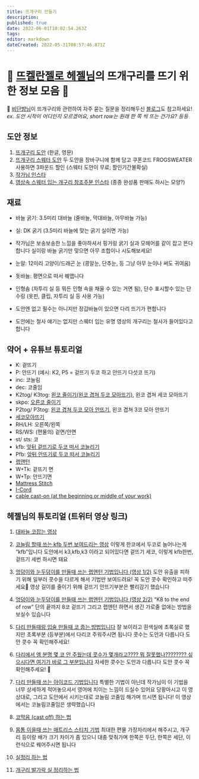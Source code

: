 ```yaml
---
title: 뜨개구리 만들기
description: 
published: true
date: 2022-06-01T10:02:54.263Z
tags: 
editor: markdown
dateCreated: 2022-05-31T08:57:46.871Z
---
```


# 🐸 [뜨켈란젤로 헤젤님](https://twitter.com/hazel_sticks)의 뜨개구리를 뜨기 위한 정보 모음 🐸

🐍 [비단뱜님](https://twitter.com/bidanbyam)이 뜨개구리와 관련하여 자주 묻는 질문을 정리해두신 [블로그](https://bidanbyam.tistory.com/5)도 참고하세요!
*ex. 도안 시작이 어디인지 모르겠어요, short row는 원래 한 쪽 씩 뜨는 건가요? 등등*
 
## 도안 정보
1. [뜨개구리 도안](https://ravel.me/frog-48) (한글, 영문)
2. [뜨개구리 스웨터 도안](https://ravel.me/ratty)
두 도안을 장바구니에 함께 담고 쿠폰코드 FROGSWEATER 사용하면 3파운드 할인 (스웨터 도안이 무료; 할인기간불확실)
3. [작가님 인스타](https://instagram.com/dotpebbles_knits/)
4. [영상속 스웨터 입는 개구리 창조주분 인스타](https://instagram.com/indiarosecrawford/) (종종 완성품 판매도 하시는 모양?)


## 재료 
- 바늘 굵기: 3.5미리 대바늘 (줄바늘, 막대바늘, 아무바늘 가능)
- 실: DK 굵기 (3.5미리 바늘에 맞는 굵기 실이면 가능)
- 작가님은 보송보송한 느낌을 좋아하셔서 핑거링 굵기 실과 모헤어를 같이 잡고 뜬다 합니다
실이랑 바늘 굵기만 맞으면 아무 조합이나 시도해보세요!

- 눈알: 12미리 고양이/드래곤 눈 (콩알눈, 단추눈, 등 그냥 아무 눈이나 써도 귀여움)
- 돗바늘: 평면으로 떠서 꿰맵니다
- 인형솜 (자투리 실 등 뭐든 인형 속을 채울 수 있는 거면 됨), 단수 표시할수 있는 단수링 (옷핀, 클립, 자투리 실 등 사용 가능)

- 도안엔 없고 필수는 아니지만 장갑바늘이 있으면 다리 뜨기가 편합니다 
- 도안에는 철사 얘기는 없지만 스웨터 입는 유명 영상의 개구리는 철사가 들어있다고 합니다

## 약어 + 유튜브 튜토리얼
- K: 겉뜨기
- P: 안뜨기
(예시: K2, P5 = 겉뜨기 두코 하고 안뜨기 다섯코 뜨기)
- inc: 코늘림
- dec: 코줄임
- K2tog/ K3tog: [왼코 줄이기(왼코 겹쳐 두코 모아뜨기)](https://youtu.be/10Ko-GJ8Vbk), 왼코 겹쳐 세코 모아뜨기 
- skpo: [오른코 줄이기](https://t.co/NHcQ0w5eiC)
- P2tog/ P3tog: [왼코 겹쳐 두코 모아 안뜨기](https://youtu.be/Y3g6UoxnLmQ?t=32), 왼코 겹쳐 3코 모아 안뜨기
- [세코모아뜨기](https://t.co/vFMuEa6SIf)
- RH/LH:  오른쪽/왼쪽
- RS/WS: (편물의) 겉면/안면
- st/ sts: 코
- kfb: [앞뒤 겉뜨기로 두코 떠서 코늘리기](https://youtu.be/tmOymzswPZA)
- Pfb: [앞뒤 안뜨기로 두코 떠서 코늘리기](https://youtu.be/T8ERr2spXPA)
- [랩앤턴](https://youtu.be/3U5fgyBcPPM) 
- W+Tk: 겉뜨기 면
- W+Tp: 안뜨기면
- [Mattress Stitch](https://t.co/1qfYtZOIjW)
- [I-Cord](https://youtu.be/700AG7Kvbhc)
- [cable cast-on (at the beginning or middle of your work)](https://t.co/ICConNeEj9) 

## 헤젤님의 튜토리얼 (트위터 영상 링크)
1. [대바늘 코잡는 영상](https://twitter.com/hazel_sticks/status/1531181679758479360?s=20&t=aAHyi-16_N_xY6tH8Gbh9w)

2. [코늘림 할때 쓰는 kfb 두번 보여드리는 영상](https://twitter.com/hazel_sticks/status/1531185643065380865?s=20&t=aAHyi-16_N_xY6tH8Gbh9w)
이렇게 한코에서 두코로 늘어나는게 “kfb”입니다
도안에서 k3,kfb,k3 이라고 되어있다면 겉뜨기 세코, 이렇게 kfb한번, 겉뜨기 세번 하시면 돼요


3. [엉덩이와 눈두덩이를 만들때 쓰는 랩앤턴 기법입니다 (영상 1/2)](https://twitter.com/hazel_sticks/status/1531196713179811840?s=20&t=aAHyi-16_N_xY6tH8Gbh9w)
도안 유출을 피하기 위해 일부러 콧수을 다르게 해서 기법만 보여드려요! 꼭 도안 콧수 확인하고 떠주세요🐸
영상 길이를 줄이기 위해 겉뜨기 안뜨기부분은 빨리감기 했습니다


4. [엉덩이와 눈두덩이를 만들때 쓰는 랩앤턴 기법입니다 (영상 2/2)](https://twitter.com/hazel_sticks/status/1531197448567279617?s=20&t=aAHyi-16_N_xY6tH8Gbh9w)
“K8 to the end of row”
단의 끝까지 8코 겉뜨기
그리고 랩앤턴 하면서 생긴 가로줄 없애는 방법을 보실수 있습니다


5. [다리 만들때랑 입술 만들때 코 줍는 방법입니다](https://twitter.com/hazel_sticks/status/1531212230032752641?s=20&t=aAHyi-16_N_xY6tH8Gbh9w)
잘 보이라고 흰색실에 초록실로 했지만 초록부분 (등부분)에서 다리코 주워주시면 됩니다
콧수는 도안과 다릅니다 도안 콧수 꼭 확인해주세요!


6. [다리에서 엥 분명 몇 코 안 주웠는데 콧수가 몇개라고???? 뭐 잘못했나???????? 싶으시다면 여기가 바로 그 부분입니다](https://twitter.com/hazel_sticks/status/1531212736717283328?s=20&t=aAHyi-16_N_xY6tH8Gbh9w)
자세한 콧수는 도안과 다릅니다 도안 콧수 꼭 확인해주세요! 🐸


7. [다리 만들때 쓰는 아이코드 기법입니다](https://twitter.com/hazel_sticks/status/1531217121111318528?s=20&t=aAHyi-16_N_xY6tH8Gbh9w)
특별한 기법이 아닌데 작가님이 이 기법을 너무 상세하게 적어놓으셔서 영어에 치이는 느낌이 드실수 있어요
당황마시고 이 영상대로, 그리고 도안에서 시키는대로 코늘림 코줄임 해가며 뜨시면 됩니다!
이 영상에서는 코늘림코줄임은 생략했습니다


8. [코막음 (cast off) 하는 법](https://twitter.com/hazel_sticks/status/1531218458272317441?s=20&t=aAHyi-16_N_xY6tH8Gbh9w)

9. [몸통 이을때 쓰는 매트리스 스티치 기법](https://twitter.com/hazel_sticks/status/1531230102255808512?s=20&t=aAHyi-16_N_xY6tH8Gbh9w)
최대한 편물 가장자리에서 해주시고, 개구리 등이랑 배가 크기 차이가 좀 있으니 대충 맞춰가며 한쪽은 두단, 한쪽은 세단, 이런식으로 꿰어주시면 됩니다


10. [실정리 하는 법](https://twitter.com/hazel_sticks/status/1531230336323141632?s=20&t=aAHyi-16_N_xY6tH8Gbh9w)

11. [개구리 발가락 실 정리하는 법](https://twitter.com/hazel_sticks/status/1531288929361707012?s=20&t=aAHyi-16_N_xY6tH8Gbh9w)


